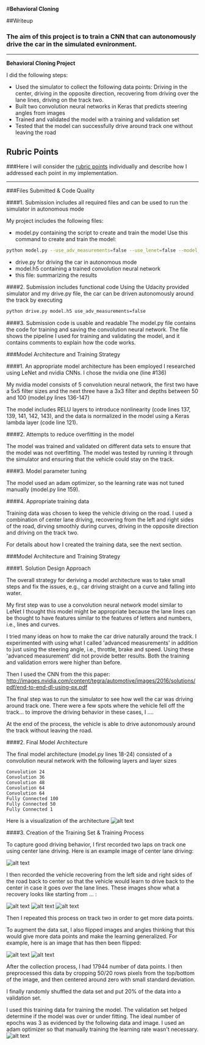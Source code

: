 #**Behavioral Cloning** 

##Writeup

### The aim of this project is to train a CNN that can autonomously drive the car in the simulated evnironment. 

---

**Behavioral Cloning Project**

I did the following steps:

* Used the simulator to collect the following data points: Driving in the center, driving in the opposite direction, recovering from driving over the lane lines, driving on the track two.
* Built two convolution neural networks in Keras that predicts steering angles from images
* Trained and validated the model with a training and validation set
* Tested that the model can successfully drive around track one without leaving the road

[//]: # (Image References)

[image1]: ./model.png "Model Visualization"
[image2]: ./center.jpg "Example Center Image"
[image3]: ./recover-1.jpg "Recovery Image 1"
[image4]: ./recover-2.jpg "Recovery Image 2"
[image5]: ./recover-3.jpg "Recovery Image 3"
[image6]: ./orig.jpg "Normal Image"
[image7]: ./flipped.jpg "Flipped Image"
[image8]: ./history.png "History"

## Rubric Points
###Here I will consider the [rubric points](https://review.udacity.com/#!/rubrics/432/view) individually and describe how I addressed each point in my implementation.  

---
###Files Submitted & Code Quality

####1. Submission includes all required files and can be used to run the simulator in autonomous mode

My project includes the following files:
* model.py containing the script to create and train the model
Use this command to create and train the model: 
```sh 
python model.py --use_adv_measurements=false --use_lenet=false --model_name=model.h5 --use_side_images=true --data=data,data-turning,data-recovering,data-recover-3,data-recover-2,data-turning-2
```
* drive.py for driving the car in autonomous mode
* model.h5 containing a trained convolution neural network 
* this file: summarizing the results

####2. Submission includes functional code
Using the Udacity provided simulator and my drive.py file, the car can be driven autonomously around the track by executing 
```sh
python drive.py model.h5 use_adv_measurements=false
```

####3. Submission code is usable and readable
The model.py file contains the code for training and saving the convolution neural network. The file shows the pipeline I used for training and validating the model, and it contains comments to explain how the code works.

###Model Architecture and Training Strategy

####1. An appropriate model architecture has been employed
I researched using LeNet and nvidia CNNs. I chose the nvidia one (line #136)

My nvidia model consists of 5 convolution neural network, the first two have a 5x5 filter sizes and the next three have a 3x3 filter and depths between 50 and 100 (model.py lines 136-147) 

The model includes RELU layers to introduce nonlinearity (code lines 137, 139, 141, 142, 143), and the data is normalized in the model using a Keras lambda layer (code line 121). 

####2. Attempts to reduce overfitting in the model

The model was trained and validated on different data sets to ensure that the model was not overfitting. The model was tested by running it through the simulator and ensuring that the vehicle could stay on the track.


####3. Model parameter tuning

The model used an adam optimizer, so the learning rate was not tuned manually (model.py line 159).

####4. Appropriate training data

Training data was chosen to keep the vehicle driving on the road. I used a combination of center lane driving, recovering from the left and right sides of the road, dirving smoothly during curves, driving in the opposite direction and driving on the track two. 

For details about how I created the training data, see the next section. 

###Model Architecture and Training Strategy

####1. Solution Design Approach

The overall strategy for deriving a model architecture was to take small steps and fix the issues, e.g., car driving straight on a curve and falling into water.

My first step was to use a convolution neural network model similar to LeNet I thought this model might be appropriate because the lane lines can be thought to have features similar to the features of letters and numbers, i.e., lines and curves.

I tried many ideas on how to make the car drive naturally around the track. I experimented with using what I called 'advanced measurements' in addition to just using the steering angle, i.e., throttle, brake and speed. Using these 'advanced measurement' did not provide better results. Both the training and validation errors were higher than before. 

Then I used the CNN from the this paper: http://images.nvidia.com/content/tegra/automotive/images/2016/solutions/pdf/end-to-end-dl-using-px.pdf 

The final step was to run the simulator to see how well the car was driving around track one. There were a few spots where the vehicle fell off the track... to improve the driving behavior in these cases, I ....

At the end of the process, the vehicle is able to drive autonomously around the track without leaving the road.

####2. Final Model Architecture

The final model architecture (model.py lines 18-24) consisted of a convolution neural network with the following layers and layer sizes

    Convolution 24
    Convolution 36
    Convolution 48
    Convolution 64
    Convolution 64
    Fully Connected 100
    Fully Connected 50
    Fully Connected 1

Here is a visualization of the architecture
![alt text][image1]

####3. Creation of the Training Set & Training Process

To capture good driving behavior, I first recorded two laps on track one using center lane driving. Here is an example image of center lane driving:

![alt text][image2]

I then recorded the vehicle recovering from the left side and right sides of the road back to center so that the vehicle would learn to drive back to the center in case it goes over the lane lines.  These images show what a recovery looks like starting from ... :

![alt text][image3]
![alt text][image4]
![alt text][image5]

Then I repeated this process on track two in order to get more data points.

To augment the data sat, I also flipped images and angles thinking that this would give more data points and make the learning generalized. For example, here is an image that has then been flipped:

![alt text][image6]
![alt text][image7]

After the collection process, I had 17944 number of data points. I then preprocessed this data by cropping 50/20 rows pixels from the top/bottom of the image, and then centered around zero with small standard deviation. 

I finally randomly shuffled the data set and put 20% of the data into a validation set. 

I used this training data for training the model. The validation set helped determine if the model was over or under fitting. The ideal number of epochs was 3 as evidenced by the following data and image. I used an adam optimizer so that manually training the learning rate wasn't necessary.
![alt text][image8]

